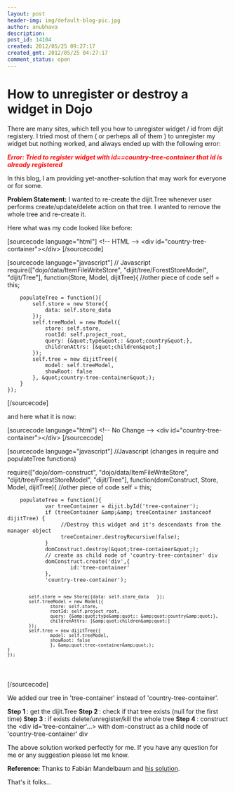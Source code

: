 ```yaml
---
layout: post
header-img: img/default-blog-pic.jpg
author: anubhava
description: 
post_id: 14104
created: 2012/05/25 09:27:17
created_gmt: 2012/05/25 04:27:17
comment_status: open
---
```


# How to unregister or destroy a widget in Dojo

<p>There are many sites, which tell you how to unregister widget / id from dijit registery. I tried most of them ( or perheps all of them ) to unregister my widget but nothing worked, and always ended up with the following error:</p>
<p><strong style='color:red'><em>Error: Tried to register widget with id==country-tree-container that id is already registered</em></strong></p>
<p>In this blog, I am providing yet-another-solution that may work for everyone or for some.
<!--more--></p>
<p><strong>Problem Statement:</strong> I wanted to re-create the dijit.Tree whenever user performs create/update/delete action on that tree.
I wanted to remove the whole tree and re-create it.</p>
<p>Here what was my code looked like before:</p>
<p>[sourcecode language="html"]
&lt;!-- HTML --&gt;
&lt;div id=&quot;country-tree-container&quot;&gt;&lt;/div&gt;
[/sourcecode]</p>
<p>[sourcecode language="javascript"]
// Javascript
require([&quot;dojo/data/ItemFileWriteStore&quot;, &quot;dijit/tree/ForestStoreModel&quot;, &quot;dijit/Tree&quot;],
    function(Store, Model, dijitTree){
        //other piece of code
        self = this;</p>
<pre><code>    populateTree = function(){
        self.store = new Store({
            data: self.store_data
        });
        self.treeModel = new Model({
            store: self.store,
            rootId: self.project_root,
            query: {&amp;quot;type&amp;quot;: &amp;quot;country&amp;quot;},
            childrenAttrs: [&amp;quot;children&amp;quot;]
        });
        self.tree = new dijitTree({
            model: self.treeModel,
            showRoot: false
        }, &amp;quot;country-tree-container&amp;quot;);
    }
});
</code></pre>
<p>[/sourcecode]</p>
<p>and here what it is now:</p>
<p>[sourcecode language="html"]
&lt;!-- No Change --&gt;
&lt;div id=&quot;country-tree-container&quot;&gt;&lt;/div&gt;
[/sourcecode]</p>
<p>[sourcecode language="javascript"]
//Javascript (changes in require and populateTree functions)</p>
<p>require([&quot;dojo/dom-construct&quot;, &quot;dojo/data/ItemFileWriteStore&quot;,
                    &quot;dijit/tree/ForestStoreModel&quot;, &quot;dijit/Tree&quot;],
    function(domConstruct, Store, Model, dijitTree){
        //other piece of code
        self = this;</p>
<pre><code>    populateTree = function(){
            var treeContainer = dijit.byId('tree-container');
            if (treeContainer &amp;amp;&amp;amp; treeContainer instanceof dijitTree) {
                 //Destroy this widget and it's descendants from the manager object
                 treeContainer.destroyRecursive(false);
            }
            domConstruct.destroy(&amp;quot;tree-container&amp;quot;);
            // create as child node of 'country-tree-container' div
            domConstruct.create('div',{
                    id:'tree-container'
            },
            'country-tree-container');

            self.store = new Store({data: self.store_data   });
            self.treeModel = new Model({
                    store: self.store,
                    rootId: self.project_root,
                    query: {&amp;quot;type&amp;quot;: &amp;quot;country&amp;quot;},
                    childrenAttrs: [&amp;quot;children&amp;quot;]
            });
            self.tree = new dijitTree({
                    model: self.treeModel,
                    showRoot: false
                    }, &amp;quot;tree-container&amp;quot;);
    }
    });
</code></pre>
<p>[/sourcecode]</p>
<p>We added our tree in 'tree-container' instead of 'country-tree-container'.</p>
<p><strong>Step 1 </strong>: get the dijit.Tree
<strong>Step 2 </strong>: check if that tree exists (null for the first time)
<strong>Step 3 </strong>: if exists delete/unregister/kill the whole tree
<strong>Step 4 </strong>: construct the &lt;div id='tree-container'...&gt; with dom-construct as a child node of 'country-tree-container' div</p>
<p>The above solution worked perfectly for me. If you have any question for me or any suggestion please let me know.</p>
<p><strong>Reference:</strong> Thanks to Fabián Mandelbaum and <a href="http://mail.dojotoolkit.org/pipermail/dojo-interest/2009-October/040079.html">his solution</a>.</p>
<p>That's it folks...</p>
